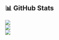 ## 📊 GitHub Stats
![](https://github-readme-stats.vercel.app/api?username=kikeonline&theme=default&hide_border=false&include_all_commits=true&count_private=true)<br/>
![](https://github-readme-streak-stats.herokuapp.com/?user=kikeonline&theme=default&hide_border=false)<br/>
![](https://github-profile-trophy.vercel.app/?username=kikeonline&theme=default&no-frame=false&no-bg=false&margin-w=4)
